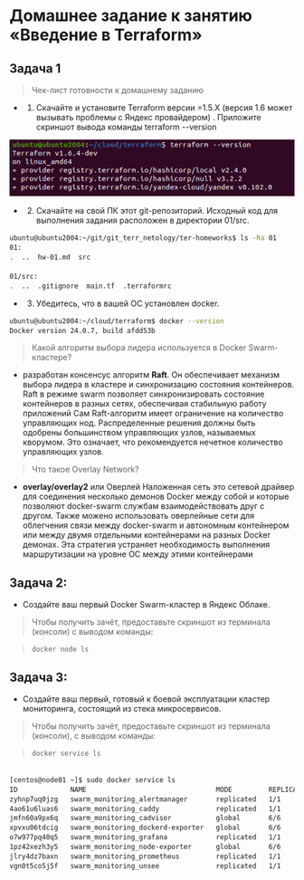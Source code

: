 # Домашнее задание к занятию «Введение в Terraform»

## Задача 1

> Чек-лист готовности к домашнему заданию
* 1. Скачайте и установите Terraform версии =1.5.Х (версия 1.6 может вызывать проблемы с Яндекс провайдером) . Приложите скриншот вывода команды terraform --version

![img.png](Img/img.png)

* 2. Скачайте на свой ПК этот git-репозиторий. Исходный код для выполнения задания расположен в директории 01/src.
```bash
ubuntu@ubuntu2004:~/git/git_terr_netology/ter-homeworks$ ls -Ra 01
01:
.  ..  hw-01.md  src

01/src:
.  ..  .gitignore  main.tf  .terraformrc
```    

* 3.  Убедитесь, что в вашей ОС установлен docker.
```bash
ubuntu@ubuntu2004:~/cloud/terraform$ docker --version
Docker version 24.0.7, build afdd53b
```    



>  Какой алгоритм выбора лидера используется в Docker Swarm-кластере?

 - разработан консенсус алгоритм **Raft**. Он обеспечивает механизм выбора лидера в кластере и синхронизацию состояния контейнеров. 
Raft в режиме swarm позволяет синхронизировать состояние контейнеров в разных сетях, обеспечивая стабильную работу приложений
Сам Raft-алгоритм имеет ограничение на количество управляющих нод. Распределенные решения
должны быть одобрены большинством управляющих узлов, называемых кворумом. Это означает, что рекомендуется нечетное количество управляющих узлов.

>  Что такое Overlay Network?

  - **overlay/overlay2** или Оверлей Наложенная сеть это сетевой драйвер для соединения несколько демонов Docker между собой 
и которые позволяют docker-swarm службам взаимодействовать друг с другом. 
Также можено использовать оверлейные сети для облегчения связи между docker-swarm и автономным контейнером 
или между двумя отдельными контейнерами на разных Docker демонах. 
Эта стратегия устраняет необходимость выполнения маршрутизации на уровне ОС между этими контейнерами

## Задача 2:
* Создайте ваш первый Docker Swarm-кластер в Яндекс Облаке.
>Чтобы получить зачёт, предоставьте скриншот из терминала (консоли) с выводом команды:
 
> ```
> docker node ls
> ```

</details>

      
 
## Задача 3:
* Создайте ваш первый, готовый к боевой эксплуатации кластер мониторинга, состоящий из стека микросервисов.
> Чтобы получить зачёт, предоставьте скриншот из терминала (консоли), с выводом команды:

  > ```
> docker service ls
> ```

</details>

```bash

[centos@node01 ~]$ sudo docker service ls
ID             NAME                                MODE         REPLICAS   IMAGE                                          PORTS
zyhnp7uq0jzg   swarm_monitoring_alertmanager       replicated   1/1        stefanprodan/swarmprom-alertmanager:v0.14.0    
4ao61u6luas6   swarm_monitoring_caddy              replicated   1/1        stefanprodan/caddy:latest                      *:3000->3000/tcp, *:9090->9090/tcp, *:9093-9094->9093-9094/tcp
jmfn60a9px6q   swarm_monitoring_cadvisor           global       6/6        google/cadvisor:latest                         
xpvxu06tdcig   swarm_monitoring_dockerd-exporter   global       6/6        stefanprodan/caddy:latest                      
o7w977pq40q5   swarm_monitoring_grafana            replicated   1/1        stefanprodan/swarmprom-grafana:5.3.4           
1pz42xezh3y5   swarm_monitoring_node-exporter      global       6/6        stefanprodan/swarmprom-node-exporter:v0.16.0   
jlry4dz7baxn   swarm_monitoring_prometheus         replicated   1/1        stefanprodan/swarmprom-prometheus:v2.5.0       
vgn0t5co5j5f   swarm_monitoring_unsee              replicated   1/1        cloudflare/unsee:v0.8.0        
 
```




